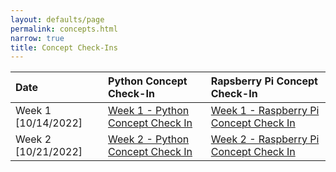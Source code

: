 ```yaml
---
layout: defaults/page
permalink: concepts.html
narrow: true
title: Concept Check-Ins
---
```


<table>
  <thead>
    <tr>
      <th style="text-align: left">Date</th>
      <th style="text-align: left">Python Concept Check-In</th>
      <th style="text-align: left">Rapsberry Pi Concept Check-In</th>
    </tr>
  </thead>
  <tbody>
    <tr>
      <td style="text-align: left"> Week 1 [10/14/2022]</td>
      <td style="text-align: left"> 
      <a href="https://forms.gle/Z6JmgXTLKyAjMqkM6" target="_blank">Week 1 - Python Concept Check In</a>
      </td>
      <td style="text-align: left"> 
      <a href="https://forms.gle/GNDaM686HkTWjMdK7" target="_blank">Week 1 - Raspberry Pi Concept Check In</a>
      </td>
    </tr>
    <tr>
      <td style="text-align: left"> Week 2 [10/21/2022]</td>
      <td style="text-align: left"> 
      <a href="https://forms.gle/VtxHsWs7xzyN87Dg7" target="_blank">Week 2 - Python Concept Check In</a>
      </td>
      <td style="text-align: left"> 
      <a href="" target="_blank">Week 2 - Raspberry Pi Concept Check In</a>
      </td>
    </tr>
<!--
    <tr>
      <td style="text-align: left"> Week 3 [10/28/2022]</td>
      <td style="text-align: left"> 
      <a href="" target="_blank">Week 3 - Python Concept Check In</a>
      </td>
      <td style="text-align: left"> 
      <a href="" target="_blank">Week 3 - Raspberry Pi Concept Check In</a>
      </td>
    </tr>
    <tr>
      <td style="text-align: left"> Week 4 [11/04/2022]</td>
      <td style="text-align: left"> 
      <a href="" target="_blank">Week 4 - Python Concept Check In</a>
      </td>
      <td style="text-align: left"> 
      <a href="" target="_blank">Week 4 - Raspberry Pi Concept Check In</a>
      </td>
    </tr>
    <tr>
      <td style="text-align: left"> Week 5 [11/11/2022]</td>
      <td style="text-align: left"> 
      <a href="" target="_blank">Week 5 - Python Concept Check In</a>
      </td>
      <td style="text-align: left"> 
      <a href="" target="_blank">Week 5 - Raspberry Pi Concept Check In</a>
      </td>
    </tr>
    <tr>
      <td style="text-align: left"> Week 6 [11/18/2022]</td>
      <td style="text-align: left"> 
      <a href="" target="_blank">Week 6 - Python Concept Check In</a>
      </td>
      <td style="text-align: left"> 
      <a href="" target="_blank">Week 6 - Raspberry Pi Concept Check In</a>
      </td>
    </tr>
    <tr>
      <td style="text-align: left"> Week 7 [11/25/2022]</td>
      <td style="text-align: left"> 
      <a href="" target="_blank">Week 7 - Python Concept Check In</a>
      </td>
      <td style="text-align: left"> 
      <a href="" target="_blank">Week 7 - Raspberry Pi Concept Check In</a>
      </td>
    </tr>
    <tr>
      <td style="text-align: left"> Week 8 [12/05/2022]</td>
      <td style="text-align: left"> 
      <a href="" target="_blank">Week 8 - Python Concept Check In</a>
      </td>
      <td style="text-align: left"> 
      <a href="" target="_blank">Week 8 - Raspberry Pi Concept Check In</a>
      </td>
    </tr>
-->
  </tbody>
</table>
